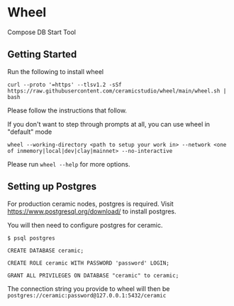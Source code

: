 # Wheel

Compose DB Start Tool

## Getting Started
Run the following to install wheel

    curl --proto '=https' --tlsv1.2 -sSf https://raw.githubusercontent.com/ceramicstudio/wheel/main/wheel.sh | bash

Please follow the instructions that follow.

If you don't want to step through prompts at all, you can use wheel in "default" mode

    wheel --working-directory <path to setup your work in> --network <one of inmemory|local|dev|clay|mainnet> --no-interactive

Please run `wheel --help` for more options.

## Setting up Postgres
For production ceramic nodes, postgres is required. Visit https://www.postgresql.org/download/ to install postgres.

You will then need to configure postgres for ceramic.

    $ psql postgres

    CREATE DATABASE ceramic;

    CREATE ROLE ceramic WITH PASSWORD 'password' LOGIN;

    GRANT ALL PRIVILEGES ON DATABASE "ceramic" to ceramic;

The connection string you provide to wheel will then be `postgres://ceramic:password@127.0.0.1:5432/ceramic`
